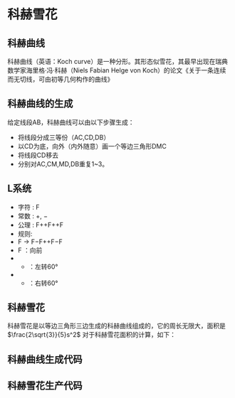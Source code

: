 # 科赫雪花

## 科赫曲线

科赫曲线（英语：Koch curve）是一种分形。其形态似雪花，其最早出现在瑞典数学家海里格·冯·科赫（Niels Fabian Helge von Koch）的论文《关于一条连续而无切线，可由初等几何构作的曲线》

## 科赫曲线的生成

给定线段AB，科赫曲线可以由以下步骤生成：

- 将线段分成三等份（AC,CD,DB）
- 以CD为底，向外（内外随意）画一个等边三角形DMC
- 将线段CD移去
- 分别对AC,CM,MD,DB重复1~3。

## L系统

- 字符 : F
- 常数 : +, −
- 公理 : F++F++F
- 规则:
- F → F−F++F−F
- F ：向前
- - ：左转60°
- + ：右转60°

## 科赫雪花

科赫雪花是以等边三角形三边生成的科赫曲线组成的，它的周长无限大，面积是 $\frac{2\sqrt{3}}{5}s^2$
对于科赫雪花面积的计算，如下：

## 科赫曲线生成代码

## 科赫雪花生产代码
